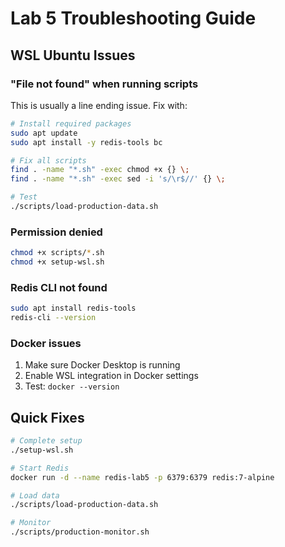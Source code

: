 # Lab 5 Troubleshooting Guide

## WSL Ubuntu Issues

### "File not found" when running scripts

This is usually a line ending issue. Fix with:

```bash
# Install required packages
sudo apt update
sudo apt install -y redis-tools bc

# Fix all scripts
find . -name "*.sh" -exec chmod +x {} \;
find . -name "*.sh" -exec sed -i 's/\r$//' {} \;

# Test
./scripts/load-production-data.sh
```

### Permission denied

```bash
chmod +x scripts/*.sh
chmod +x setup-wsl.sh
```

### Redis CLI not found

```bash
sudo apt install redis-tools
redis-cli --version
```

### Docker issues

1. Make sure Docker Desktop is running
2. Enable WSL integration in Docker settings
3. Test: `docker --version`

## Quick Fixes

```bash
# Complete setup
./setup-wsl.sh

# Start Redis
docker run -d --name redis-lab5 -p 6379:6379 redis:7-alpine

# Load data
./scripts/load-production-data.sh

# Monitor
./scripts/production-monitor.sh
```

